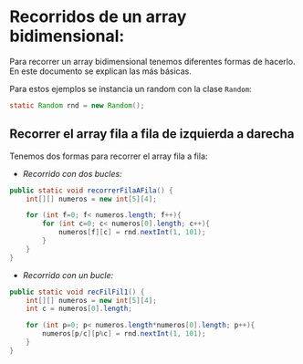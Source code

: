 # **Recorridos de un array bidimensional:**
Para recorrer un array bidimensional tenemos diferentes formas de hacerlo. En este documento se explican las más básicas.

Para estos ejemplos se instancia un random con la clase `Random`:
```java
static Random rnd = new Random();
```

## **Recorrer el array fila a fila de izquierda a darecha**
Tenemos dos formas para recorrer el array fila a fila:
* *Recorrido con dos bucles:*
```java
public static void recorrerFilaAFila() {
    int[][] numeros = new int[5][4];

    for (int f=0; f< numeros.length; f++){
        for (int c=0; c< numeros[0].length; c++){
            numeros[f][c] = rnd.nextInt(1, 101);
        }
    }
}
```
* *Recorrido con un bucle:*
```java
public static void recFilFil1() {
    int[][] numeros = new int[5][4];
    int c = numeros[0].length;

    for (int p=0; p< numeros.length*numeros[0].length; p++){
        numeros[p/c][p%c] = rnd.nextInt(1, 101);
    }
}
```